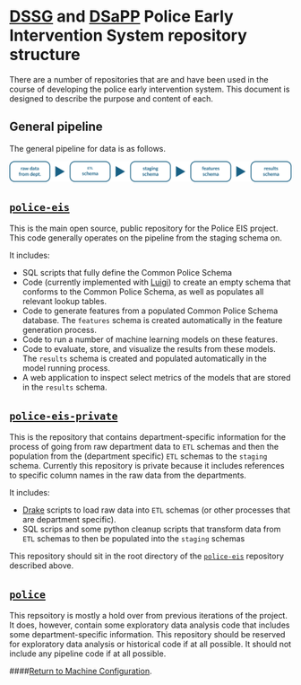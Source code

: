 # [DSSG](https://dssg.uchicago.edu "Data Science for Social Good") and [DSaPP](https://dsapp.uchicago.edu/ "The Center for Data Science and Public Policy") Police Early Intervention System repository structure

There are a number of repositories that are and have been used in the course of developing the police early intervention system. This document is designed to describe the purpose and content of each.

## General pipeline
The general pipeline for data is as follows.

![Process](tableProces.png)

## [`police-eis`](https://github.com/dssg/police-eis)
This is the main open source, public repository for the Police EIS project. This code generally operates on the pipeline from the staging schema on.

It includes:
* SQL scripts that fully define the Common Police Schema
* Code (currently implemented with [Luigi](https://github.com/spotify/luigi)) to create an empty schema that conforms to the Common Police Schema, as well as populates all relevant lookup tables.
* Code to generate features from a populated Common Police Schema database. The `features` schema is created automatically in the feature generation process.
* Code to run a number of machine learning models on these features.
* Code to evaluate, store, and visualize the results from these models. The `results` schema is created and populated automatically in the model running process.
* A web application to inspect select metrics of the models that are stored in the `results` schema.

## [`police-eis-private`](https://github.com/dssg/police-eis-private)
This is the repository that contains department-specific information for the process of going from raw department data to `ETL` schemas and then the population from the (department specific) `ETL` schemas to the `staging` schema. Currently this repository is private because it includes references to specific column names in the raw data from the departments.

It includes:
* [Drake](https://www.factual.com/blog/introducing-drake-a-kind-of-make-for-data) scripts to load raw data into `ETL` schemas (or other processes that are department specific).
* SQL scrips and some python cleanup scripts that transform data from `ETL` schemas to then be populated into the `staging` schemas

This repository should sit in the root directory of the [`police-eis`](https://github.com/dssg/police-eis) repository described above.

## [`police`](https://github.com/dssg/police)
This repsoitory is mostly a hold over from previous iterations of the project. It does, however, contain some exploratory data analysis code that includes some department-specific information. This repository should be reserved for exploratory data analysis or historical code if at all possible. It should not include any pipeline code if at all possible.

####[Return to Machine Configuration](./config.md).

